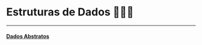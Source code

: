 # Estruturas de Dados :ghost::cat::octopus:  
---

#### [Dados Abstratos](https://emojipedia.org/cat-face/)  
